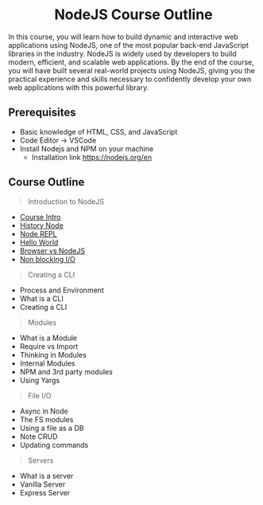 <h1 align="center">NodeJS Course Outline</h1>

In this course, you will learn how to build dynamic and interactive web applications using NodeJS, one of the most popular back-end JavaScript libraries in the industry. NodeJS is widely used by developers to build modern, efficient, and scalable web applications. By the end of the course, you will have built several real-world projects using NodeJS, giving you the practical experience and skills necessary to confidently develop your own web applications with this powerful library.

## Prerequisites

- Basic knowledge of HTML, CSS, and JavaScript
- Code Editor -> VSCode
- Install Nodejs and NPM on your machine
  - Installation link <a href="https://nodejs.org/en">https://nodejs.org/en</a>


## Course Outline

> Introduction to NodeJS
 - <a href="./week-1/Lesson-1.md">Course Intro</a>
 - <a href="./week-1/Lesson-1.md">History  Node </a>
 - <a href="./week-1/Lesson-1.md">Node REPL</a>
 - <a href="./week-1/Lesson-1.md">Hello World</a>
 - <a href="./week-1/Lesson-2.md">Browser vs NodeJS</a>
 - <a href="./week-1/Lesson-3.md">Non blocking I/O</a>
  
> Creating a CLI
 - Process and Environment
 - What is a CLI
 - Creating a CLI

> Modules
 - What is a Module
 - Require vs Import
 - Thinking in Modules
 - Internal Modules
 - NPM and 3rd party modules
 - Using Yargs
  
> File I/O
 - Async in Node
 - The FS modules
 - Using a file as a DB
 - Note CRUD
 - Updating commands

> Servers 
 - What is a server 
 - Vanilla Server
 - Express Server

